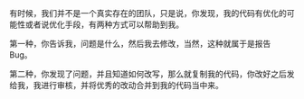 有时候，我们并不是一个真实存在的团队，只是说，你发现，我的代码有优化的可能性或者说优化手段，有两种方式可以帮助到我。

第一种，你告诉我，问题是什么，然后我去修改，当然，这种就属于是报告 Bug。

第二种，你发现了问题，并且知道如何改写，那么就复制我的代码，你改好之后发给我，我进行审核，并将优秀的改动合并到我的代码当中来。
